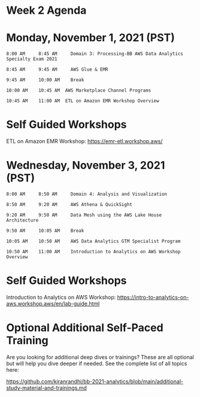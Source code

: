 # Week 2 Agenda


# Monday, November 1, 2021 (PST)
	8:00 AM		8:45 AM     Domain 3: Processing-BB AWS Data Analytics Specialty Exam 2021
  
	8:45 AM		9:45 AM     AWS Glue & EMR
  
	9:45 AM		10:00 AM    Break
  
	10:00 AM	10:45 AM  AWS Marketplace Channel Programs
  
	10:45 AM	11:00 AM  ETL on Amazon EMR Workshop Overview

 

# Self Guided Workshops

ETL on Amazon EMR Workshop: https://emr-etl.workshop.aws/



# Wednesday, November 3, 2021	(PST)

	8:00 AM		8:50 AM     Domain 4: Analysis and Visualization
  
	8:50 AM		9:20 AM     AWS Athena & QuickSight
  
	9:20 AM		9:50 AM     Data Mesh using the AWS Lake House Architecture
  
	9:50 AM		10:05 AM	Break
  
	10:05 AM	10:50 AM  	AWS Data Analytics GTM Specialist Program
  
	10:50 AM	11:00 AM	Introduction to Analytics on AWS Workshop Overview
 
# Self Guided Workshops

Introduction to Analytics on AWS Workshop: https://intro-to-analytics-on-aws.workshop.aws/en/lab-guide.html



# Optional Additional Self-Paced Training

Are you looking for additional deep dives or trainings? These are all optional but will help you dive deeper if needed.
See the complete list of all topics here: 

https://github.com/kiranrandhi/bb-2021-analytics/blob/main/additional-study-material-and-trainings.md
